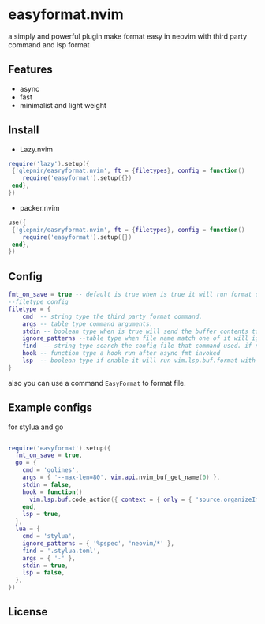 # easyformat.nvim
a simply and powerful plugin make format easy in neovim with third party command and lsp format

## Features

- async
- fast
- minimalist and light weight

## Install

- Lazy.nvim

```lua
require('lazy').setup({
 {'glepnir/easryformat.nvim', ft = {filetypes}, config = function()
    require('easyformat').setup({})
 end},
})
```

- packer.nvim

```lua
use({
 {'glepnir/easryformat.nvim', ft = {filetypes}, config = function()
    require('easyformat').setup({})
 end},
})
```

## Config

```lua
fmt_on_save = true -- default is true when is true it will run format on BufWritePre
--filetype config
filetype = {
    cmd  -- string type the third party format command.
    args -- table type command arguments.
    stdin -- boolean type when is true will send the buffer contents to stdin
    ignore_patterns --table type when file name match one of it will ignore format
    find  -- string type search the config file that command used. if not find will not format
    hook -- function type a hook run after async fmt invoked
    lsp  -- boolean type if enable it will run vim.lsp.buf.format with async = true
}
```

also you can use a command `EasyFormat` to format file.

## Example configs

for stylua and go

```lua

require('easyformat').setup({
  fmt_on_save = true,
  go = {
    cmd = 'golines',
    args = { '--max-len=80', vim.api.nvim_buf_get_name(0) },
    stdin = false,
    hook = function()
      vim.lsp.buf.code_action({ context = { only = { 'source.organizeImports' } }, apply = true })
    end,
    lsp = true,
  },
  lua = {
    cmd = 'stylua',
    ignore_patterns = { '%pspec', 'neovim/*' },
    find = '.stylua.toml',
    args = { '-' },
    stdin = true,
    lsp = false,
  },
})

```

## License
